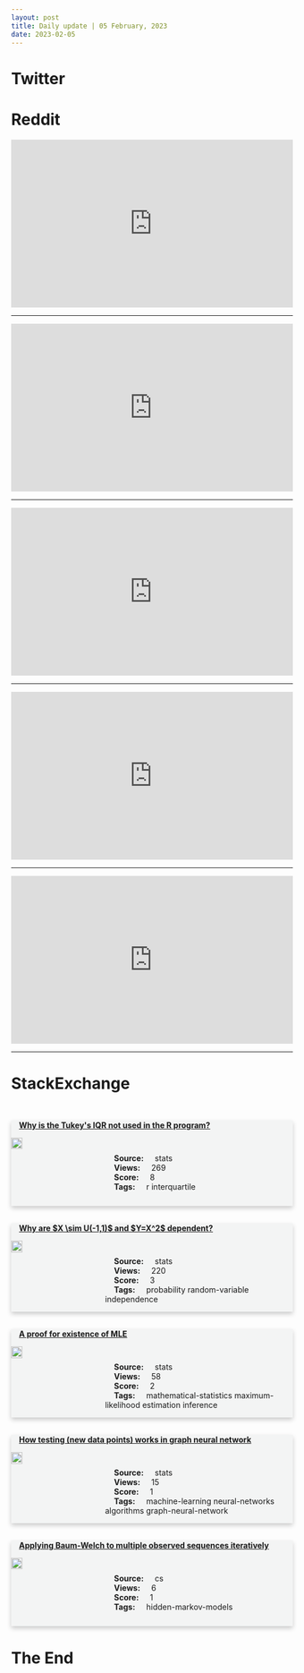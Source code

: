 ```yaml
---
layout: post
title: Daily update | 05 February, 2023
date: 2023-02-05
---
```


<script async src="https://platform.twitter.com/widgets.js" charset="utf-8"></script>


<script src='https://storage.ko-fi.com/cdn/scripts/overlay-widget.js'></script>
<script>
  kofiWidgetOverlay.draw('themldojo', {
    'type': 'floating-chat',
    'floating-chat.donateButton.text': 'Support me',
    'floating-chat.donateButton.background-color': '#f45d22',
    'floating-chat.donateButton.text-color': '#fff'
  });
</script>

# Twitter 

<blockquote class="twitter-tweet"><a href="https://twitter.com/TheInsiderPaper/status/1621826047816736768"></a></blockquote>

<blockquote class="twitter-tweet"><a href="https://twitter.com/svpino/status/1621856128740261889"></a></blockquote>

<blockquote class="twitter-tweet"><a href="https://twitter.com/KirkDBorne/status/1621715605089918976"></a></blockquote>

<blockquote class="twitter-tweet"><a href="https://twitter.com/alexbilz/status/1621979824364322817"></a></blockquote>

<blockquote class="twitter-tweet"><a href="https://twitter.com/sparklingruby/status/1621944616705527808"></a></blockquote>

<blockquote class="twitter-tweet"><a href="https://twitter.com/ylecun/status/1621805604900585472"></a></blockquote>

<blockquote class="twitter-tweet"><a href="https://twitter.com/ylecun/status/1621815615752110080"></a></blockquote>

<blockquote class="twitter-tweet"><a href="https://twitter.com/ylecun/status/1621948557967114241"></a></blockquote>

<blockquote class="twitter-tweet"><a href="https://twitter.com/stanfordnlp/status/1621689767460233216"></a></blockquote>

<blockquote class="twitter-tweet"><a href="https://twitter.com/DeepMind/status/1621856597973798913"></a></blockquote>

# Reddit 

<iframe id="reddit-embed" src="https://www.redditmedia.com/r/MachineLearning/comments/10tovhn/n_r_google_announces_dreamix_a_model_that?ref_source=embed&amp;ref=share&amp;embed=true" sandbox="allow-scripts allow-same-origin allow-popups" style="border: none;" height="300" width="100%" scrolling="yes"></iframe>
<hr style="width:100%;text-align:left;margin-left:0">
<iframe id="reddit-embed" src="https://www.redditmedia.com/r/datascience/comments/10tjqwi/completing_tasks_before_the_finish_date_but?ref_source=embed&amp;ref=share&amp;embed=true" sandbox="allow-scripts allow-same-origin allow-popups" style="border: none;" height="300" width="100%" scrolling="yes"></iframe>
<hr style="width:100%;text-align:left;margin-left:0">
<iframe id="reddit-embed" src="https://www.redditmedia.com/r/datascience/comments/10tnpsw/expectations_for_data_scientists_a_very?ref_source=embed&amp;ref=share&amp;embed=true" sandbox="allow-scripts allow-same-origin allow-popups" style="border: none;" height="300" width="100%" scrolling="yes"></iframe>
<hr style="width:100%;text-align:left;margin-left:0">
<iframe id="reddit-embed" src="https://www.redditmedia.com/r/dataengineering/comments/10tjhve/what_did_etl_look_like_before_the_modern_data?ref_source=embed&amp;ref=share&amp;embed=true" sandbox="allow-scripts allow-same-origin allow-popups" style="border: none;" height="300" width="100%" scrolling="yes"></iframe>
<hr style="width:100%;text-align:left;margin-left:0">
<iframe id="reddit-embed" src="https://www.redditmedia.com/r/datasets/comments/10ti2zb/they_created_an_api_to_fetch_data_from_twitter?ref_source=embed&amp;ref=share&amp;embed=true" sandbox="allow-scripts allow-same-origin allow-popups" style="border: none;" height="300" width="100%" scrolling="yes"></iframe>
<hr style="width:100%;text-align:left;margin-left:0">

<style>
.card {
box-shadow: 0 4px 8px 0 rgba(0,0,0,0.2);
transition: 0.3s;
width: 100%;
background-color: #F3F4F4;
}
p{
    margin-left:  3em;
    padding-top: 1em;
}
.part2{
    display: grid;
    grid-template-columns: 1fr 3fr;
}
h4{
    margin: 1em;
}

.card:hover {
box-shadow: 0 8px 16px 0 rgba(0,0,0,0.2);
}
b {
padding: 2px 16px;
}
</style>
  
# StackExchange 


  <br>
  <div class="card">
  <h4><a href='https://stats.stackexchange.com/questions/604221/why-is-the-tukeys-iqr-not-used-in-the-r-program'>Why is the Tukey&#39;s IQR not used in the R program?</a></h4> 
  <div class="part2">
      <img src="https://cdn.sstatic.net/Sites/stats/Img/apple-touch-icon@2.png?v=344f57aa10cc" alt="Img missing!" style="width:40%">
      <p><b>Source:</b> stats<br><b>Views:</b> 269<br><b>Score:</b> 8<br><b>Tags:</b> <span class="badge badge-dark">r</span> <span class="badge badge-dark">interquartile</span></p> 
  </div>
  </div>
      
  <br>
  <div class="card">
  <h4><a href='https://stats.stackexchange.com/questions/604226/why-are-x-sim-u-1-1-and-y-x2-dependent'>Why are $X \sim U(-1,1)$ and $Y=X^2$ dependent?</a></h4> 
  <div class="part2">
      <img src="https://cdn.sstatic.net/Sites/stats/Img/apple-touch-icon@2.png?v=344f57aa10cc" alt="Img missing!" style="width:40%">
      <p><b>Source:</b> stats<br><b>Views:</b> 220<br><b>Score:</b> 3<br><b>Tags:</b> <span class="badge badge-dark">probability</span> <span class="badge badge-dark">random-variable</span> <span class="badge badge-dark">independence</span></p> 
  </div>
  </div>
      
  <br>
  <div class="card">
  <h4><a href='https://stats.stackexchange.com/questions/604216/a-proof-for-existence-of-mle'>A proof for existence of MLE</a></h4> 
  <div class="part2">
      <img src="https://cdn.sstatic.net/Sites/stats/Img/apple-touch-icon@2.png?v=344f57aa10cc" alt="Img missing!" style="width:40%">
      <p><b>Source:</b> stats<br><b>Views:</b> 58<br><b>Score:</b> 2<br><b>Tags:</b> <span class="badge badge-dark">mathematical-statistics</span> <span class="badge badge-dark">maximum-likelihood</span> <span class="badge badge-dark">estimation</span> <span class="badge badge-dark">inference</span></p> 
  </div>
  </div>
      
  <br>
  <div class="card">
  <h4><a href='https://stats.stackexchange.com/questions/604237/how-testing-new-data-points-works-in-graph-neural-network'>How testing (new data points) works in graph neural network</a></h4> 
  <div class="part2">
      <img src="https://cdn.sstatic.net/Sites/stats/Img/apple-touch-icon@2.png?v=344f57aa10cc" alt="Img missing!" style="width:40%">
      <p><b>Source:</b> stats<br><b>Views:</b> 15<br><b>Score:</b> 1<br><b>Tags:</b> <span class="badge badge-dark">machine-learning</span> <span class="badge badge-dark">neural-networks</span> <span class="badge badge-dark">algorithms</span> <span class="badge badge-dark">graph-neural-network</span></p> 
  </div>
  </div>
      
  <br>
  <div class="card">
  <h4><a href='https://cs.stackexchange.com/questions/157314/applying-baum-welch-to-multiple-observed-sequences-iteratively'>Applying Baum-Welch to multiple observed sequences iteratively</a></h4> 
  <div class="part2">
      <img src="https://cdn.sstatic.net/Sites/cs/Img/apple-touch-icon@2.png?v=324a3e0c2b03" alt="Img missing!" style="width:40%">
      <p><b>Source:</b> cs<br><b>Views:</b> 6<br><b>Score:</b> 1<br><b>Tags:</b> <span class="badge badge-dark">hidden-markov-models</span></p> 
  </div>
  </div>
      
# The End